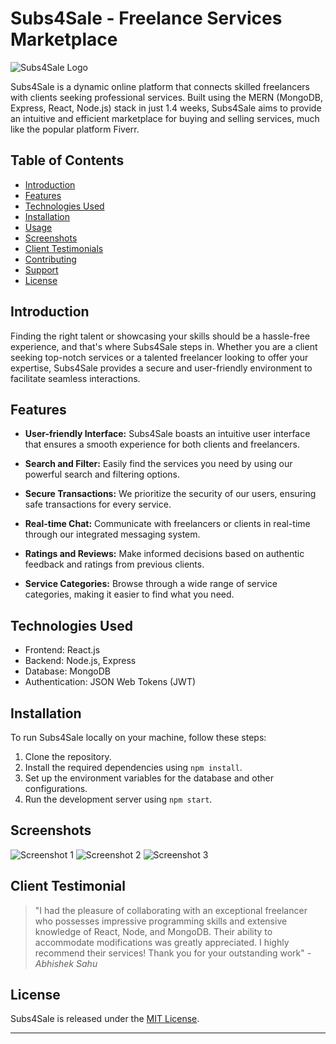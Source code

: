 # Subs4Sale - Freelance Services Marketplace

![Subs4Sale Logo](https://res.cloudinary.com/dvvzlzude/image/upload/v1689665293/Frame_10_pfsavc.png)

Subs4Sale is a dynamic online platform that connects skilled freelancers with clients seeking professional services. Built using the MERN (MongoDB, Express, React, Node.js) stack in just 1.4 weeks, Subs4Sale aims to provide an intuitive and efficient marketplace for buying and selling services, much like the popular platform Fiverr.

## Table of Contents
- [Introduction](#introduction)
- [Features](#features)
- [Technologies Used](#technologies-used)
- [Installation](#installation)
- [Usage](#usage)
- [Screenshots](#screenshots)
- [Client Testimonials](#client-testimonials)
- [Contributing](#contributing)
- [Support](#support)
- [License](#license)

## Introduction

Finding the right talent or showcasing your skills should be a hassle-free experience, and that's where Subs4Sale steps in. Whether you are a client seeking top-notch services or a talented freelancer looking to offer your expertise, Subs4Sale provides a secure and user-friendly environment to facilitate seamless interactions.

## Features

- **User-friendly Interface:** Subs4Sale boasts an intuitive user interface that ensures a smooth experience for both clients and freelancers.

- **Search and Filter:** Easily find the services you need by using our powerful search and filtering options.

- **Secure Transactions:** We prioritize the security of our users, ensuring safe transactions for every service.

- **Real-time Chat:** Communicate with freelancers or clients in real-time through our integrated messaging system.

- **Ratings and Reviews:** Make informed decisions based on authentic feedback and ratings from previous clients.

- **Service Categories:** Browse through a wide range of service categories, making it easier to find what you need.

## Technologies Used

- Frontend: React.js
- Backend: Node.js, Express
- Database: MongoDB
- Authentication: JSON Web Tokens (JWT)


## Installation

To run Subs4Sale locally on your machine, follow these steps:

1. Clone the repository.
2. Install the required dependencies using `npm install`.
3. Set up the environment variables for the database and other configurations.
4. Run the development server using `npm start`.

## Screenshots

![Screenshot 1](https://res.cloudinary.com/dvvzlzude/image/upload/v1689664678/first_qedokm.png)
![Screenshot 2](https://res.cloudinary.com/dvvzlzude/image/upload/v1689664834/second_ce15di.png)
![Screenshot 3](https://res.cloudinary.com/dvvzlzude/image/upload/v1689664896/thrid_elejcb.png)

## Client Testimonial

> "I had the pleasure of collaborating with an exceptional freelancer who possesses impressive programming skills and extensive knowledge of React, Node, and MongoDB. Their ability to accommodate modifications was greatly appreciated. I highly recommend their services! Thank you for your outstanding work" - *Abhishek Sahu*

## License

Subs4Sale is released under the [MIT License](insert_license_link_here).

---

